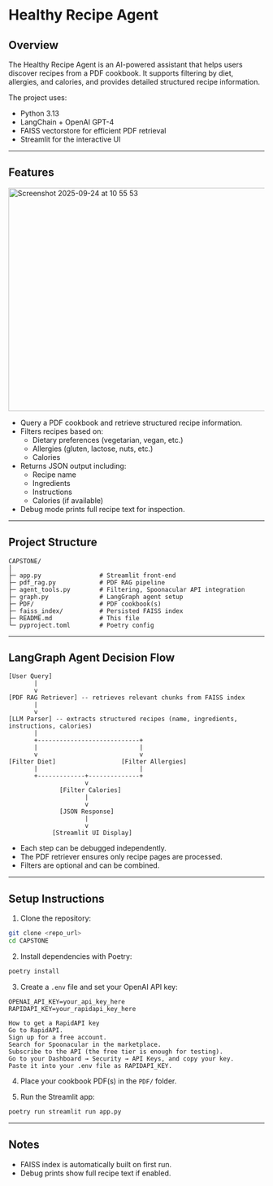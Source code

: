 # Healthy Recipe Agent

## Overview
The Healthy Recipe Agent is an AI-powered assistant that helps users discover recipes from a PDF cookbook. It supports filtering by diet, allergies, and calories, and provides detailed structured recipe information.

The project uses:
- Python 3.13
- LangChain + OpenAI GPT-4
- FAISS vectorstore for efficient PDF retrieval
- Streamlit for the interactive UI

---

## Features
<img width="763" height="439" alt="Screenshot 2025-09-24 at 10 55 53" src="https://github.com/user-attachments/assets/134dc7d7-46e0-4482-8b6c-9eba54ba86bb" />


- Query a PDF cookbook and retrieve structured recipe information.
- Filters recipes based on:
  - Dietary preferences (vegetarian, vegan, etc.)
  - Allergies (gluten, lactose, nuts, etc.)
  - Calories
- Returns JSON output including:
  - Recipe name
  - Ingredients
  - Instructions
  - Calories (if available)
- Debug mode prints full recipe text for inspection.

---

## Project Structure
```
CAPSTONE/
│
├─ app.py                # Streamlit front-end
├─ pdf_rag.py            # PDF RAG pipeline
├─ agent_tools.py        # Filtering, Spoonacular API integration
├─ graph.py              # LangGraph agent setup
├─ PDF/                  # PDF cookbook(s)
├─ faiss_index/          # Persisted FAISS index
├─ README.md             # This file
└─ pyproject.toml        # Poetry config
```

---

## LangGraph Agent Decision Flow
```text
[User Query]
       |
       v
[PDF RAG Retriever] -- retrieves relevant chunks from FAISS index
       |
       v
[LLM Parser] -- extracts structured recipes (name, ingredients, instructions, calories)
       |
       +----------------------------+
       |                            |
       v                            v
[Filter Diet]                  [Filter Allergies]
       |                            |
       +-------------+--------------+
                     v
              [Filter Calories]
                     |
                     v
              [JSON Response]
                     |
                     v
            [Streamlit UI Display]
```

- Each step can be debugged independently.
- The PDF retriever ensures only recipe pages are processed.
- Filters are optional and can be combined.

---

## Setup Instructions

1. Clone the repository:
```bash
git clone <repo_url>
cd CAPSTONE
```

2. Install dependencies with Poetry:
```bash
poetry install
```

3. Create a `.env` file and set your OpenAI API key:
```env
OPENAI_API_KEY=your_api_key_here
RAPIDAPI_KEY=your_rapidapi_key_here

How to get a RapidAPI key
Go to RapidAPI.
Sign up for a free account.
Search for Spoonacular in the marketplace.
Subscribe to the API (the free tier is enough for testing).
Go to your Dashboard → Security → API Keys, and copy your key.
Paste it into your .env file as RAPIDAPI_KEY.
```

4. Place your cookbook PDF(s) in the `PDF/` folder.

5. Run the Streamlit app:
```bash
poetry run streamlit run app.py
```

---

## Notes

- FAISS index is automatically built on first run.
- Debug prints show full recipe text if enabled.


